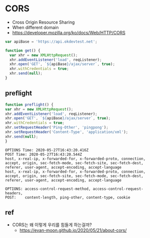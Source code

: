 # CORS
* Cross Origin Resource Sharing
* When different domain
* https://developer.mozilla.org/ko/docs/Web/HTTP/CORS

```js
var apiBase = 'https://api.okdevtest.net';

function get() {
  var xhr = new XMLHttpRequest();
  xhr.addEventListener('load', reqListener);
  xhr.open('GET', `${apiBase}/ajax/server`, true);
  xhr.withCredentials = true;
  xhr.send(null);
}
```

## preflight

```js
function preflight() {
var xhr = new XMLHttpRequest();
xhr.addEventListener('load', reqListener);
xhr.open('GET', `${apiBase}/ajax/server`, true);
xhr.withCredentials = true;
xhr.setRequestHeader('Ping-Other', 'pingpong');
xhr.setRequestHeader('Content-Type', 'application/xml');
xhr.send(null);
}
```

```
OPTIONS Time: 2020-05-27T16:43:20.416Z
POST Time: 2020-05-27T16:43:20.544Z
host, x-real-ip, x-forwarded-for, x-forwarded-proto, connection, accept, origin, sec-fetch-mode, sec-fetch-site, sec-fetch-dest, referer, user-agent, accept-encoding, accept-language
host, x-real-ip, x-forwarded-for, x-forwarded-proto, connection, accept, origin, sec-fetch-site, sec-fetch-mode, sec-fetch-dest, referer, user-agent, accept-encoding, accept-language

OPTIONS: access-control-request-method, access-control-request-headers,
POST:    content-length, ping-other, content-type, cookie
```

## ref
* CORS는 왜 이렇게 우리를 힘들게 하는걸까?
  * https://evan-moon.github.io/2020/05/21/about-cors/
